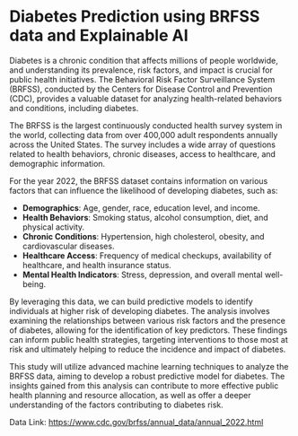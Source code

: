# Diabetes Prediction using BRFSS data and Explainable AI

Diabetes is a chronic condition that affects millions of people worldwide, and understanding its prevalence, risk factors, and impact is crucial for public health initiatives. The Behavioral Risk Factor Surveillance System (BRFSS), conducted by the Centers for Disease Control and Prevention (CDC), provides a valuable dataset for analyzing health-related behaviors and conditions, including diabetes.

The BRFSS is the largest continuously conducted health survey system in the world, collecting data from over 400,000 adult respondents annually across the United States. The survey includes a wide array of questions related to health behaviors, chronic diseases, access to healthcare, and demographic information.

For the year 2022, the BRFSS dataset contains information on various factors that can influence the likelihood of developing diabetes, such as:
- **Demographics**: Age, gender, race, education level, and income.
- **Health Behaviors**: Smoking status, alcohol consumption, diet, and physical activity.
- **Chronic Conditions**: Hypertension, high cholesterol, obesity, and cardiovascular diseases.
- **Healthcare Access**: Frequency of medical checkups, availability of healthcare, and health insurance status.
- **Mental Health Indicators**: Stress, depression, and overall mental well-being.

By leveraging this data, we can build predictive models to identify individuals at higher risk of developing diabetes. The analysis involves examining the relationships between various risk factors and the presence of diabetes, allowing for the identification of key predictors. These findings can inform public health strategies, targeting interventions to those most at risk and ultimately helping to reduce the incidence and impact of diabetes.

This study will utilize advanced machine learning techniques to analyze the BRFSS data, aiming to develop a robust predictive model for diabetes. The insights gained from this analysis can contribute to more effective public health planning and resource allocation, as well as offer a deeper understanding of the factors contributing to diabetes risk.

Data Link: https://www.cdc.gov/brfss/annual_data/annual_2022.html
